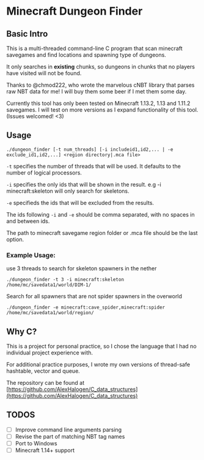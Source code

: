 # Minecraft Dungeon Finder

## Basic Intro

This is a multi-threaded command-line C program that scan minecraft savegames and find locations and spawning type of dungeons.

It only searches in **existing** chunks, so dungeons in chunks that no players have visited will not be found.

Thanks to @chmod222, who wrote the marvelous cNBT library that parses raw NBT data for me! I will buy them some beer if I met them some day.

Currently this tool has only been tested on Minecraft 1.13.2, 1.13 and 1.11.2 savegames. I will test on more versions as I expand functionality of this tool. (Issues welcomed! <3)

## Usage

`./dungeon_finder [-t num_threads] [-i includeid1,id2,... | -e exclude_id1,id2,...] <region directory|.mca file>`

`-t` specifies the number of threads that will be used. It defaults to the number of logical processors.


`-i` specifies the only ids that will be shown in the result. e.g -i minecraft:skeleton will only search for skeletons.

`-e` specifieds the ids that will be excluded from the results.

The ids following `-i` and `-e` should be comma separated, with no spaces in and between ids.

The path to minecraft savegame region folder or .mca file should be the last option.

### Example Usage:

use 3 threads to search for skeleton spawners in the nether

```
./dungeon_finder -t 3 -i minecraft:skeleton /home/mc/savedata1/world/DIM-1/
```

Search for all spawners that are not spider spawners in the overworld

```
./dungeon_finder -e minecraft:cave_spider,minecraft:spider /home/mc/savedata1/world/region/
```

## Why C?

This is a project for personal practice, so I chose the language that I had no individual project experience with.

For additional practice purposes, I wrote my own versions of thread-safe hashtable, vector and queue.

The repository can be found at [https://github.com/AlexHalogen/C_data_structures](https://github.com/AlexHalogen/C_data_structures)

## TODOS

- [ ] Improve command line arguments parsing
- [ ] Revise the part of matching NBT tag names
- [ ] Port to Windows
- [ ] Minecraft 1.14+ support
